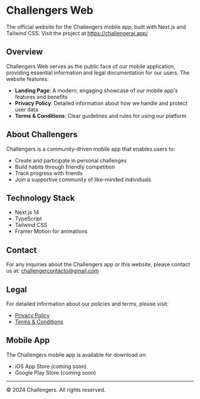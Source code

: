 # Challengers Web

The official website for the Challengers mobile app, built with Next.js and Tailwind CSS. Visit the project at https://challengerai.app/

## Overview

Challengers Web serves as the public face of our mobile application, providing essential information and legal documentation for our users. The website features:

- **Landing Page**: A modern, engaging showcase of our mobile app's features and benefits
- **Privacy Policy**: Detailed information about how we handle and protect user data
- **Terms & Conditions**: Clear guidelines and rules for using our platform

## About Challengers

Challengers is a community-driven mobile app that enables users to:
- Create and participate in personal challenges
- Build habits through friendly competition
- Track progress with friends
- Join a supportive community of like-minded individuals

## Technology Stack

- Next.js 14
- TypeScript
- Tailwind CSS
- Framer Motion for animations

## Contact

For any inquiries about the Challengers app or this website, please contact us at:
challengercontacto@gmail.com

## Legal

For detailed information about our policies and terms, please visit:
- [Privacy Policy](/privacy-policy)
- [Terms & Conditions](/terms)

## Mobile App

The Challengers mobile app is available for download on:
- iOS App Store (coming soon)
- Google Play Store (coming soon)

---
© 2024 Challengers. All rights reserved.
